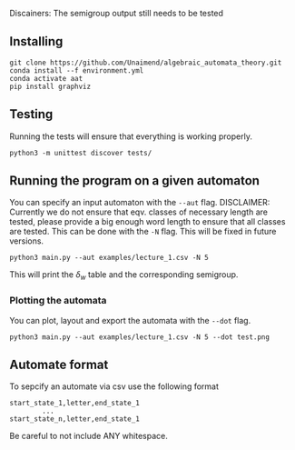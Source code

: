 Discainers: The semigroup output still needs to be tested

## Installing

```
git clone https://github.com/Unaimend/algebraic_automata_theory.git
conda install --f environment.yml
conda activate aat
pip install graphviz
```

## Testing
Running the tests will ensure that everything is working properly.

```
python3 -m unittest discover tests/
```


## Running the program on a given automaton
You can specify an input automaton with the `--aut` flag.
DISCLAIMER: Currently we do not ensure that eqv. classes of necessary length are tested, please provide a big enough word length to ensure that all classes are tested. This can be done with the `-N` flag. This will be fixed in future versions.

```
python3 main.py --aut examples/lecture_1.csv -N 5
```

This will print the $\delta_w$ table and the corresponding semigroup.




### Plotting the automata
You can plot, layout and export the automata with the `--dot` flag.

```
python3 main.py --aut examples/lecture_1.csv -N 5 --dot test.png
```


## Automate format
To sepcify an automate via csv use the following format

```
start_state_1,letter,end_state_1
        ...
start_state_n,letter,end_state_1
```

Be careful to not include ANY whitespace.
